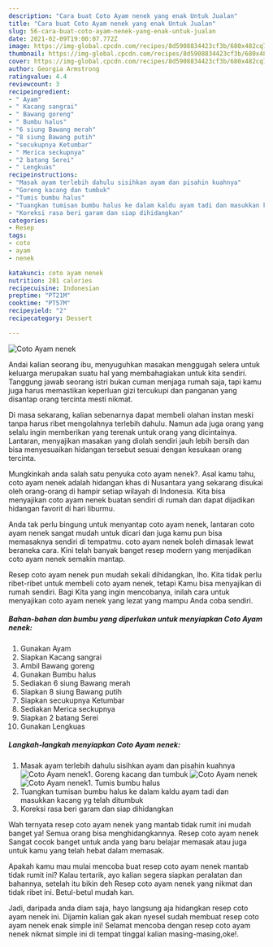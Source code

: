 ```yaml
---
description: "Cara buat Coto Ayam nenek yang enak Untuk Jualan"
title: "Cara buat Coto Ayam nenek yang enak Untuk Jualan"
slug: 56-cara-buat-coto-ayam-nenek-yang-enak-untuk-jualan
date: 2021-02-09T19:00:07.772Z
image: https://img-global.cpcdn.com/recipes/8d5908834423cf3b/680x482cq70/coto-ayam-nenek-foto-resep-utama.jpg
thumbnail: https://img-global.cpcdn.com/recipes/8d5908834423cf3b/680x482cq70/coto-ayam-nenek-foto-resep-utama.jpg
cover: https://img-global.cpcdn.com/recipes/8d5908834423cf3b/680x482cq70/coto-ayam-nenek-foto-resep-utama.jpg
author: Georgia Armstrong
ratingvalue: 4.4
reviewcount: 3
recipeingredient:
- " Ayam"
- " Kacang sangrai"
- " Bawang goreng"
- " Bumbu halus"
- "6 siung Bawang merah"
- "8 siung Bawang putih"
- "secukupnya Ketumbar"
- " Merica seckupnya"
- "2 batang Serei"
- " Lengkuas"
recipeinstructions:
- "Masak ayam terlebih dahulu sisihkan ayam dan pisahin kuahnya"
- "Goreng kacang dan tumbuk"
- "Tumis bumbu halus"
- "Tuangkan tumisan bumbu halus ke dalam kaldu ayam tadi dan masukkan kacang yg telah ditumbuk"
- "Koreksi rasa beri garam dan siap dihidangkan"
categories:
- Resep
tags:
- coto
- ayam
- nenek

katakunci: coto ayam nenek 
nutrition: 281 calories
recipecuisine: Indonesian
preptime: "PT21M"
cooktime: "PT57M"
recipeyield: "2"
recipecategory: Dessert

---
```



![Coto Ayam nenek](https://img-global.cpcdn.com/recipes/8d5908834423cf3b/680x482cq70/coto-ayam-nenek-foto-resep-utama.jpg)

Andai kalian seorang ibu, menyuguhkan masakan menggugah selera untuk keluarga merupakan suatu hal yang membahagiakan untuk kita sendiri. Tanggung jawab seorang istri bukan cuman menjaga rumah saja, tapi kamu juga harus memastikan keperluan gizi tercukupi dan panganan yang disantap orang tercinta mesti nikmat.

Di masa  sekarang, kalian sebenarnya dapat membeli olahan instan meski tanpa harus ribet mengolahnya terlebih dahulu. Namun ada juga orang yang selalu ingin memberikan yang terenak untuk orang yang dicintainya. Lantaran, menyajikan masakan yang diolah sendiri jauh lebih bersih dan bisa menyesuaikan hidangan tersebut sesuai dengan kesukaan orang tercinta. 



Mungkinkah anda salah satu penyuka coto ayam nenek?. Asal kamu tahu, coto ayam nenek adalah hidangan khas di Nusantara yang sekarang disukai oleh orang-orang di hampir setiap wilayah di Indonesia. Kita bisa menyajikan coto ayam nenek buatan sendiri di rumah dan dapat dijadikan hidangan favorit di hari liburmu.

Anda tak perlu bingung untuk menyantap coto ayam nenek, lantaran coto ayam nenek sangat mudah untuk dicari dan juga kamu pun bisa memasaknya sendiri di tempatmu. coto ayam nenek boleh dimasak lewat beraneka cara. Kini telah banyak banget resep modern yang menjadikan coto ayam nenek semakin mantap.

Resep coto ayam nenek pun mudah sekali dihidangkan, lho. Kita tidak perlu ribet-ribet untuk membeli coto ayam nenek, tetapi Kamu bisa menyajikan di rumah sendiri. Bagi Kita yang ingin mencobanya, inilah cara untuk menyajikan coto ayam nenek yang lezat yang mampu Anda coba sendiri.

<!--inarticleads1-->

##### Bahan-bahan dan bumbu yang diperlukan untuk menyiapkan Coto Ayam nenek:

1. Gunakan  Ayam
1. Siapkan  Kacang sangrai
1. Ambil  Bawang goreng
1. Gunakan  Bumbu halus
1. Sediakan 6 siung Bawang merah
1. Siapkan 8 siung Bawang putih
1. Siapkan secukupnya Ketumbar
1. Sediakan  Merica seckupnya
1. Siapkan 2 batang Serei
1. Gunakan  Lengkuas




<!--inarticleads2-->

##### Langkah-langkah menyiapkan Coto Ayam nenek:

1. Masak ayam terlebih dahulu sisihkan ayam dan pisahin kuahnya
<img src="https://img-global.cpcdn.com/steps/70a82f86b68ba20b/160x128cq70/coto-ayam-nenek-langkah-memasak-1-foto.jpg" alt="Coto Ayam nenek">1. Goreng kacang dan tumbuk
<img src="https://img-global.cpcdn.com/steps/9b6fc1c2130defb1/160x128cq70/coto-ayam-nenek-langkah-memasak-2-foto.jpg" alt="Coto Ayam nenek"><img src="https://img-global.cpcdn.com/steps/75002cf126e7611c/160x128cq70/coto-ayam-nenek-langkah-memasak-2-foto.jpg" alt="Coto Ayam nenek">1. Tumis bumbu halus
1. Tuangkan tumisan bumbu halus ke dalam kaldu ayam tadi dan masukkan kacang yg telah ditumbuk
1. Koreksi rasa beri garam dan siap dihidangkan




Wah ternyata resep coto ayam nenek yang mantab tidak rumit ini mudah banget ya! Semua orang bisa menghidangkannya. Resep coto ayam nenek Sangat cocok banget untuk anda yang baru belajar memasak atau juga untuk kamu yang telah hebat dalam memasak.

Apakah kamu mau mulai mencoba buat resep coto ayam nenek mantab tidak rumit ini? Kalau tertarik, ayo kalian segera siapkan peralatan dan bahannya, setelah itu bikin deh Resep coto ayam nenek yang nikmat dan tidak ribet ini. Betul-betul mudah kan. 

Jadi, daripada anda diam saja, hayo langsung aja hidangkan resep coto ayam nenek ini. Dijamin kalian gak akan nyesel sudah membuat resep coto ayam nenek enak simple ini! Selamat mencoba dengan resep coto ayam nenek nikmat simple ini di tempat tinggal kalian masing-masing,oke!.

